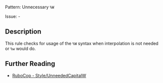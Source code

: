 Pattern: Unnecessary `%W`

Issue: -

## Description

This rule checks for usage of the `%W` syntax when interpolation is not needed or `%w` would do.

## Further Reading

* [RuboCop - Style/UnneededCapitalW](https://docs.rubocop.org/rubocop/cops_style.html#styleunneededcapitalw)
